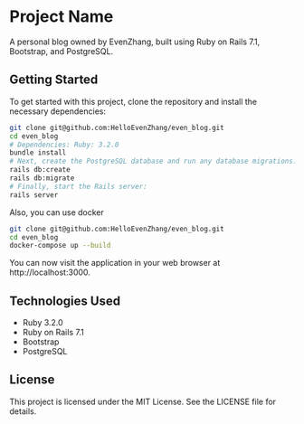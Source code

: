 # Project Name

A personal blog owned by EvenZhang, built using Ruby on Rails 7.1, Bootstrap, and PostgreSQL.

## Getting Started
To get started with this project, clone the repository and install the necessary dependencies:
```bash
git clone git@github.com:HelloEvenZhang/even_blog.git
cd even_blog
# Dependencies: Ruby: 3.2.0
bundle install
# Next, create the PostgreSQL database and run any database migrations:
rails db:create
rails db:migrate
# Finally, start the Rails server:
rails server
```
Also, you can use docker
```bash
git clone git@github.com:HelloEvenZhang/even_blog.git
cd even_blog
docker-compose up --build
```
You can now visit the application in your web browser at  http://localhost:3000.

## Technologies Used

- Ruby 3.2.0
- Ruby on Rails 7.1
- Bootstrap
- PostgreSQL

## License

This project is licensed under the MIT License. See the  LICENSE  file for details.